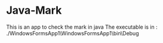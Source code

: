 # Java-Mark
This is an app to check the mark in java
The executable is in :
./WindowsFormsApp1\WindowsFormsApp1\bin\Debug

